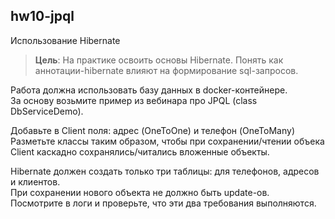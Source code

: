 ## hw10-jpql

Использование Hibernate

>**Цель**: На практике освоить основы Hibernate. Понять как аннотации-hibernate влияют на формирование sql-запросов.

Работа должна использовать базу данных в docker-контейнере.  
За основу возьмите пример из вебинара про JPQL (class DbServiceDemo).  

Добавьте в Client поля: адрес (OneToOne) и телефон (OneToMany)  
Разметьте классы таким образом, чтобы при сохранении/чтении объека Client каскадно сохранялись/читались вложенные объекты.

Hibernate должен создать только три таблицы: для телефонов, адресов и клиентов.  
При сохранении нового объекта не должно быть update-ов.  
Посмотрите в логи и проверьте, что эти два требования выполняются.
